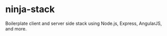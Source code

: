 ninja-stack
===========

Boilerplate client and server side stack using Node.js, Express, AngularJS, and more.
